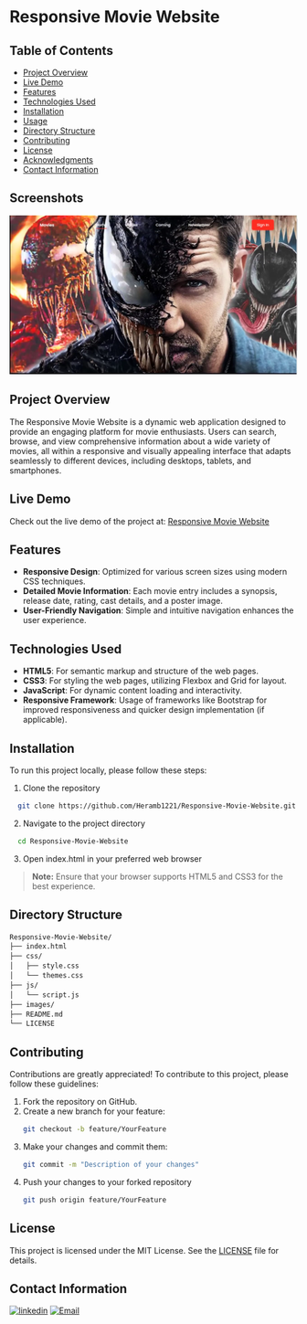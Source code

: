# Responsive Movie Website

## Table of Contents
- [Project Overview](#project-overview)
- [Live Demo](#live-demo)
- [Features](#features)
- [Technologies Used](#technologies-used)
- [Installation](#installation)
- [Usage](#usage)
- [Directory Structure](#directory-structure)
- [Contributing](#contributing)
- [License](#license)
- [Acknowledgments](#acknowledgments)
- [Contact Information](#contact-information)


## Screenshots

![Responsive Movie Website Screenshot](https://github.com/Heramb1221/Responsive-Movie-Website/blob/main/Screenshot/Screenshot%202024-10-07%20184320.png)



## Project Overview
The Responsive Movie Website is a dynamic web application designed to provide an engaging platform for movie enthusiasts. Users can search, browse, and view comprehensive information about a wide variety of movies, all within a responsive and visually appealing interface that adapts seamlessly to different devices, including desktops, tablets, and smartphones.
## Live Demo

Check out the live demo of the project at: [Responsive Movie Website](https://responsice-movie-website.vercel.app/)


## Features

- **Responsive Design**: Optimized for various screen sizes using modern CSS techniques.
- **Detailed Movie Information**: Each movie entry includes a synopsis, release date, rating, cast details, and a poster image.
- **User-Friendly Navigation**: Simple and intuitive navigation enhances the user experience.


## Technologies Used

- **HTML5**: For semantic markup and structure of the web pages.
- **CSS3**: For styling the web pages, utilizing Flexbox and Grid for layout.
- **JavaScript**: For dynamic content loading and interactivity.
- **Responsive Framework**: Usage of frameworks like Bootstrap for improved responsiveness and quicker design implementation (if applicable).


## Installation

To run this project locally, please follow these steps:

1. Clone the repository

```bash
  git clone https://github.com/Heramb1221/Responsive-Movie-Website.git
```

2. Navigate to the project directory
```bash
  cd Responsive-Movie-Website
```

3. Open index.html in your preferred web browser

> **Note:** Ensure that your browser supports HTML5 and CSS3 for the best experience.

## Directory Structure
```bash
Responsive-Movie-Website/
├── index.html         
├── css/               
│   ├── style.css      
│   └── themes.css     
├── js/                
│   └── script.js      
├── images/           
├── README.md          
└── LICENSE   
```
## Contributing
Contributions are greatly appreciated! To contribute to this project, please follow these guidelines:

1. Fork the repository on GitHub.
2. Create a new branch for your feature:
   ```bash
   git checkout -b feature/YourFeature
   ```
3. Make your changes and commit them:
   ```bash
   git commit -m "Description of your changes"
   ```
4. Push your changes to your forked repository
   ```bash
   git push origin feature/YourFeature
   ```
## License
This project is licensed under the MIT License. See the [LICENSE](https://choosealicense.com/licenses/mit/) file for details.
## Contact Information

[![linkedin](https://img.shields.io/badge/linkedin-0A66C2?style=for-the-badge&logo=linkedin&logoColor=white)](www.linkedin.com/in/heramb-chaudhari)
[![Email](https://img.shields.io/badge/email-1DA1F2?style=for-the-badge&logo=twitter&logoColor=white)](hchaudhari1221@gmail.com)


